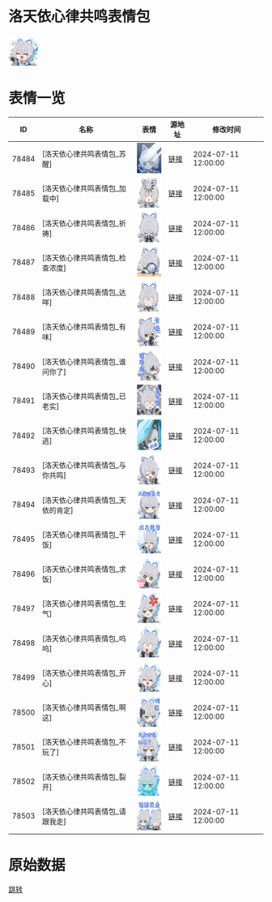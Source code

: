 # 洛天依心律共鸣表情包

<img src="./cover.png" height="60" alt="cover" />

# 表情一览

|ID|名称|表情|源地址|修改时间|
|----|----|----|----|----|
|78484|[洛天依心律共鸣表情包_苏醒]|<img src="./pic/078484_%5B洛天依心律共鸣表情包_苏醒%5D.png" height="60" alt="苏醒"/>|[链接](https://i0.hdslb.com/bfs/garb/df078e8aae8d51947c39ed137cbd9dc62bafa548.png)|2024-07-11 12:00:00|
|78485|[洛天依心律共鸣表情包_加载中]|<img src="./pic/078485_%5B洛天依心律共鸣表情包_加载中%5D.png" height="60" alt="加载中"/>|[链接](https://i0.hdslb.com/bfs/garb/dde0ffa0258922e4280e97a0b636b4c8ce129c78.png)|2024-07-11 12:00:00|
|78486|[洛天依心律共鸣表情包_祈祷]|<img src="./pic/078486_%5B洛天依心律共鸣表情包_祈祷%5D.png" height="60" alt="祈祷"/>|[链接](https://i0.hdslb.com/bfs/garb/10e82768fbf18de5aaf8a7b91a375e9f452922e7.png)|2024-07-11 12:00:00|
|78487|[洛天依心律共鸣表情包_检查浓度]|<img src="./pic/078487_%5B洛天依心律共鸣表情包_检查浓度%5D.png" height="60" alt="检查浓度"/>|[链接](https://i0.hdslb.com/bfs/garb/1a68f0ec04485c0bf009cc5fec4cd50d2d79f29c.png)|2024-07-11 12:00:00|
|78488|[洛天依心律共鸣表情包_达咩]|<img src="./pic/078488_%5B洛天依心律共鸣表情包_达咩%5D.png" height="60" alt="达咩"/>|[链接](https://i0.hdslb.com/bfs/garb/57afa2d37343ef3611f24b88ae9646668665c8ab.png)|2024-07-11 12:00:00|
|78489|[洛天依心律共鸣表情包_有味]|<img src="./pic/078489_%5B洛天依心律共鸣表情包_有味%5D.png" height="60" alt="有味"/>|[链接](https://i0.hdslb.com/bfs/garb/8a355a6af0ccde92577698d4fd00f7d630737653.png)|2024-07-11 12:00:00|
|78490|[洛天依心律共鸣表情包_谁问你了]|<img src="./pic/078490_%5B洛天依心律共鸣表情包_谁问你了%5D.png" height="60" alt="谁问你了"/>|[链接](https://i0.hdslb.com/bfs/garb/ab3d66311549983fb6f606607abcba8057e3bd8d.png)|2024-07-11 12:00:00|
|78491|[洛天依心律共鸣表情包_已老实]|<img src="./pic/078491_%5B洛天依心律共鸣表情包_已老实%5D.png" height="60" alt="已老实"/>|[链接](https://i0.hdslb.com/bfs/garb/9d205b14fd86a3bb2fc2bb154b5d4a8e999af776.png)|2024-07-11 12:00:00|
|78492|[洛天依心律共鸣表情包_快逃]|<img src="./pic/078492_%5B洛天依心律共鸣表情包_快逃%5D.png" height="60" alt="快逃"/>|[链接](https://i0.hdslb.com/bfs/garb/20756716a1a9bcd42fc8fdd0e2a5862b5d7388f7.png)|2024-07-11 12:00:00|
|78493|[洛天依心律共鸣表情包_与你共鸣]|<img src="./pic/078493_%5B洛天依心律共鸣表情包_与你共鸣%5D.png" height="60" alt="与你共鸣"/>|[链接](https://i0.hdslb.com/bfs/garb/5a9ee26ed599c2d131df522e730a20a7c3260447.png)|2024-07-11 12:00:00|
|78494|[洛天依心律共鸣表情包_天依的肯定]|<img src="./pic/078494_%5B洛天依心律共鸣表情包_天依的肯定%5D.png" height="60" alt="天依的肯定"/>|[链接](https://i0.hdslb.com/bfs/garb/604255ba0e174fb39f624a8936aa687d83f51d95.png)|2024-07-11 12:00:00|
|78495|[洛天依心律共鸣表情包_干饭]|<img src="./pic/078495_%5B洛天依心律共鸣表情包_干饭%5D.png" height="60" alt="干饭"/>|[链接](https://i0.hdslb.com/bfs/garb/e31502c80751b822d4f24dfb21f4f3034410978f.png)|2024-07-11 12:00:00|
|78496|[洛天依心律共鸣表情包_求饭]|<img src="./pic/078496_%5B洛天依心律共鸣表情包_求饭%5D.png" height="60" alt="求饭"/>|[链接](https://i0.hdslb.com/bfs/garb/2479e8bda4d4300756b27bcc76573f538ebd4db9.png)|2024-07-11 12:00:00|
|78497|[洛天依心律共鸣表情包_生气]|<img src="./pic/078497_%5B洛天依心律共鸣表情包_生气%5D.png" height="60" alt="生气"/>|[链接](https://i0.hdslb.com/bfs/garb/ea220302d2dc172a1475d812dcdd2188d3c739f0.png)|2024-07-11 12:00:00|
|78498|[洛天依心律共鸣表情包_呜呜]|<img src="./pic/078498_%5B洛天依心律共鸣表情包_呜呜%5D.png" height="60" alt="呜呜"/>|[链接](https://i0.hdslb.com/bfs/garb/d257e251be3239669d41dccdaab18675da55deca.png)|2024-07-11 12:00:00|
|78499|[洛天依心律共鸣表情包_开心]|<img src="./pic/078499_%5B洛天依心律共鸣表情包_开心%5D.png" height="60" alt="开心"/>|[链接](https://i0.hdslb.com/bfs/garb/795608184bd489440657a1d6d4c507a9a5ac0ec9.png)|2024-07-11 12:00:00|
|78500|[洛天依心律共鸣表情包_啊这]|<img src="./pic/078500_%5B洛天依心律共鸣表情包_啊这%5D.png" height="60" alt="啊这"/>|[链接](https://i0.hdslb.com/bfs/garb/cbc3d73181edc5080d0dbd7f92469824f51b9484.png)|2024-07-11 12:00:00|
|78501|[洛天依心律共鸣表情包_不玩了]|<img src="./pic/078501_%5B洛天依心律共鸣表情包_不玩了%5D.png" height="60" alt="不玩了"/>|[链接](https://i0.hdslb.com/bfs/garb/7af3dd4475c245205e24a56bade3844aacbf468a.png)|2024-07-11 12:00:00|
|78502|[洛天依心律共鸣表情包_裂开]|<img src="./pic/078502_%5B洛天依心律共鸣表情包_裂开%5D.png" height="60" alt="裂开"/>|[链接](https://i0.hdslb.com/bfs/garb/fef824c9817ef64972a005a30ce715d4326a8c7e.png)|2024-07-11 12:00:00|
|78503|[洛天依心律共鸣表情包_请跟我走]|<img src="./pic/078503_%5B洛天依心律共鸣表情包_请跟我走%5D.png" height="60" alt="请跟我走"/>|[链接](https://i0.hdslb.com/bfs/garb/6e2c33ac6d608afe16af92d2ccdeea78ed98b80d.png)|2024-07-11 12:00:00|

# 原始数据

[跳转](./raw.json)

